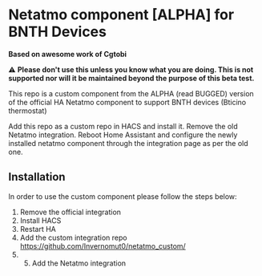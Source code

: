 # Netatmo component [ALPHA] for BNTH Devices

**Based on awesome work of Cgtobi**

:warning: **Please don't use this unless you know what you are doing. This is not supported nor will it be maintained beyond the purpose of this beta test.**

This repo is a custom component from the ALPHA (read BUGGED) version of the official HA Netatmo component to support BNTH devices (Bticino thermostat)

Add this repo as a custom repo in HACS and install it. Remove the old Netatmo integration. Reboot Home Assistant and configure the newly installed netatmo component through the integration page as per the old one. 

## Installation

In order to use the custom component please follow the steps below:
1. Remove the official integration
2. Install HACS
3. Restart HA
4. Add the custom integration repo https://github.com/Invernomut0/netatmo_custom/
5. 5. Add the Netatmo integration
